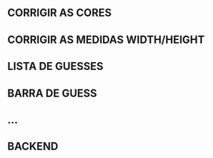 ## CORRIGIR AS CORES
## CORRIGIR AS MEDIDAS WIDTH/HEIGHT
## LISTA DE GUESSES
## BARRA DE GUESS
## ...
## BACKEND
